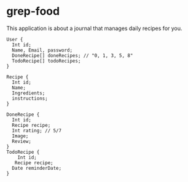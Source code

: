 # grep-food
This application is about a journal that manages daily recipes for you.  
```
User {
  Int id;
  Name, Email, password;
  DoneRecipe[] doneRecipes; // "0, 1, 3, 5, 8"
  TodoRecipe[] todoRecipes;
}

Recipe {
  Int id;
  Name;
  Ingredients;
  instructions;
}

DoneRecipe {
  Int id;
  Recipe recipe;
  Int rating; // 5/7
  Image;
  Review;
}
TodoRecipe {
    Int id;
   Recipe recipe;
  Date reminderDate;
}
```
